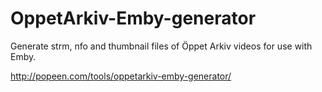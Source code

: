 # OppetArkiv-Emby-generator
Generate strm, nfo and thumbnail files of Öppet Arkiv videos for use with Emby. 

http://popeen.com/tools/oppetarkiv-emby-generator/
